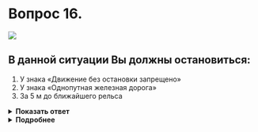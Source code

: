 # Вопрос 16.

![](https://s.drom.ru/i24227/pdd/tickets/2016/1542608701.jpg)

## В данной ситуации Вы должны остановиться:

1. У знака «Движение без остановки запрещено»
2. У знака «Однопутная железная дорога»
3. За 5 м до ближайшего рельса

<details>
<summary><b>Показать ответ</b></summary>
Правильный ответ: 1
</details>
<details>
<summary><b>Подробнее</b></summary>
Знак 2.5 – «Движение без остановки запрещено» установлен перед железнодорожным переездом. В этом случае при запрещении движения водитель должен остановиться перед стоп-линией и (или) знаком 6.16 «Стоп-линия», а при ее отсутствии (как в данной ситуации) – перед знаком 2.5. Выезд за знак будет грубым нарушением Правил.
(«Дорожные знаки», пункт 15.4 ПДД)
</details>